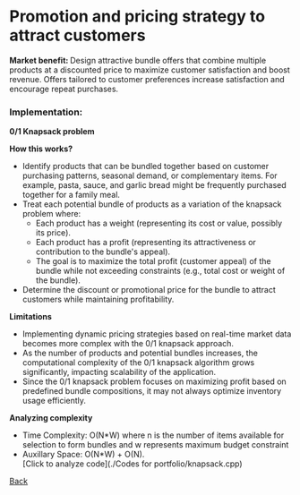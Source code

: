# Promotion and pricing strategy to attract customers
<b> Market benefit: </b>
Design attractive bundle offers that combine multiple products at a discounted price to maximize customer satisfaction and boost revenue. Offers tailored to customer preferences increase satisfaction and encourage repeat purchases. 

### Implementation: 

<b> 0/1 Knapsack problem </b><br>

<b> How this works? </b><br>
- Identify products that can be bundled together based on customer purchasing patterns, seasonal demand, or complementary items. For example, pasta, sauce, and garlic bread might be frequently purchased together for a family meal.
- Treat each potential bundle of products as a variation of the knapsack problem where:
    - Each product has a weight (representing its cost or value, possibly its price).
    - Each product has a profit (representing its attractiveness or contribution to the bundle's appeal).
    - The goal is to maximize the total profit (customer appeal) of the bundle while not exceeding constraints (e.g., total cost or weight of the bundle).
- Determine the discount or promotional price for the bundle to attract customers while maintaining profitability.<br>

<b> Limitations </b><br>
- Implementing dynamic pricing strategies based on real-time market data becomes more complex with the 0/1 knapsack approach. 
- As the number of products and potential bundles increases, the computational complexity of the 0/1 knapsack algorithm grows significantly, impacting scalability of the application.
- Since the 0/1 knapsack problem focuses on maximizing profit based on predefined bundle compositions, it may not always optimize inventory usage efficiently.<br>

<b> Analyzing complexity </b><br>
- Time Complexity: O(N*W) where n is the number of items available for selection to form bundles and w represents maximum budget constraint
- Auxillary Space: O(N*W) + O(N). <br>
[Click to analyze code](./Codes for portfolio/knapsack.cpp)
  

[Back](README.md#applying-dsa-to-achieve-key-functionalities)
